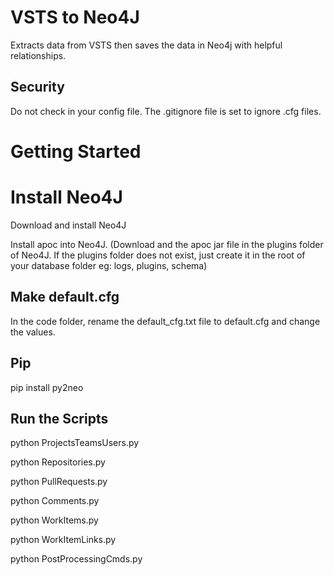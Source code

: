 # VSTS to Neo4J 

Extracts data from VSTS then saves the data in Neo4j with helpful relationships.

## Security

Do not check in your config file.  The .gitignore file is set to ignore .cfg files.


# Getting Started

# Install Neo4J

Download and install Neo4J

Install apoc into Neo4J. (Download and the apoc jar file in the plugins folder of Neo4J. If the plugins folder does not exist, just create it in the root of your database folder eg: logs, plugins, schema)

## Make default.cfg

In the code folder, rename the default_cfg.txt file to default.cfg and change the values.

## Pip

pip install py2neo

## Run the Scripts

python ProjectsTeamsUsers.py

python Repositories.py

python PullRequests.py

python Comments.py

python WorkItems.py

python WorkItemLinks.py

python PostProcessingCmds.py


